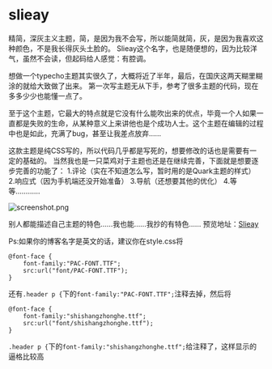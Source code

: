 # slieay
精简，深灰主义主题，简，是因为我不会写，所以能简就简，灰，是因为我喜欢这种颜色，不是我长得灰头土脸的。
Slieay这个名字，也是随便想的，因为比较洋气，虽然不会读，但起码给人感觉：有腔调。


<!--more-->

想做一个typecho主题其实很久了，大概将近了半年，最后，在国庆这两天糊里糊涂的就给大致做了出来。
第一次写主题无从下手，参考了很多主题的代码，现在多多少少也能懂一点了。

至于这个主题，它最大的特点就是它没有什么能吹出来的优点，毕竟一个人如果一直都是失败的生命，从某种意义上来讲他也是个成功人士。这个主题在编辑的过程中也是如此，充满了bug，甚至让我差点放弃……

这款主题是纯CSS写的，所以代码几乎都是写死的，想要修改的话也是需要有一定的基础的。
当然我也是一只菜鸡对于主题也还是在继续完善，下面就是想要逐步完善的功能了：
1.评论（实在不知道怎么写，暂时用的是Quark主题的样式）
2.响应式（因为手机端还没开始准备）
3.导航（还想要其他的优化）
4.等等…………

![screenshot.png](http://oshnauv9f.bkt.clouddn.com/872018120.png)

别人都能描述自己主题的特色……我也能……我抄的有特色……
预览地址：[Slieay][1]



Ps:如果你的博客名字是英文的话，建议你在style.css将
```
@font-face {
    font-family:"PAC-FONT.TTF";
    src:url("font/PAC-FONT.TTF");
} 
```
还有`.header p {`下的`font-family:"PAC-FONT.TTF";`注释去掉，然后将
```
@font-face {
    font-family:"shishangzhonghe.ttf";
    src:url("font/shishangzhonghe.ttf");
}
```
`.header p {`下的`font-family:"shishangzhonghe.ttf";`给注释了，这样显示的逼格比较高



  [1]: http://xema.ink/slieay
